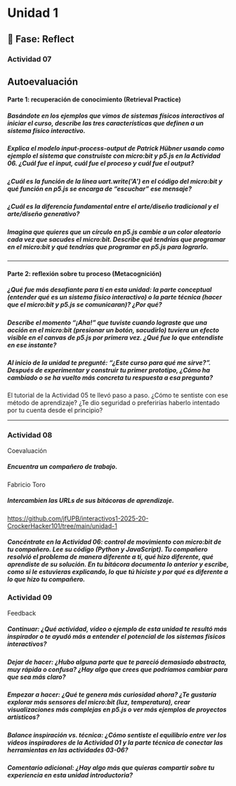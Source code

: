# Unidad 1

## 🤔 Fase: Reflect

### Actividad 07
Autoevaluación
---
#### Parte 1: recuperación de conocimiento (Retrieval Practice)

##### Basándote en los ejemplos que vimos de sistemas físicos interactivos al iniciar el curso, describe las tres características que definen a un sistema físico interactivo.
##### Explica el modelo input-process-output de Patrick Hübner usando como ejemplo el sistema que construiste con micro:bit y p5.js en la Actividad 06. ¿Cuál fue el input, cuál fue el proceso y cuál fue el output?
##### ¿Cuál es la función de la línea uart.write('A') en el código del micro:bit y qué función en p5.js se encarga de “escuchar” ese mensaje?
##### ¿Cuál es la diferencia fundamental entre el arte/diseño tradicional y el arte/diseño generativo?
##### Imagina que quieres que un círculo en p5.js cambie a un color aleatorio cada vez que sacudes el micro:bit. Describe qué tendrías que programar en el micro:bit y qué tendrías que programar en p5.js para lograrlo.

---
#### Parte 2: reflexión sobre tu proceso (Metacognición)

##### ¿Qué fue más desafiante para ti en esta unidad: la parte conceptual (entender qué es un sistema físico interactivo) o la parte técnica (hacer que el micro:bit y p5.js se comunicaran)? ¿Por qué?
##### Describe el momento “¡Aha!” que tuviste cuando lograste que una acción en el micro:bit (presionar un botón, sacudirlo) tuviera un efecto visible en el canvas de p5.js por primera vez. ¿Qué fue lo que entendiste en ese instante?
##### Al inicio de la unidad te pregunté: “¿Este curso para qué me sirve?”. Después de experimentar y construir tu primer prototipo, ¿Cómo ha cambiado o se ha vuelto más concreta tu respuesta a esa pregunta?
El tutorial de la Actividad 05 te llevó paso a paso. ¿Cómo te sentiste con ese método de aprendizaje? ¿Te dio seguridad o preferirías haberlo intentado por tu cuenta desde el principio?

---
### Actividad 08
Coevaluación

##### Encuentra un compañero de trabajo.
Fabricio Toro

##### Intercambien las URLs de sus bitácoras de aprendizaje.
https://github.com/jfUPB/interactivos1-2025-20-CrockerHacker101/tree/main/unidad-1

##### Concéntrate en la Actividad 06: control de movimiento con micro:bit de tu compañero. Lee su código (Python y JavaScript). Tu compañero resolvió el problema de manera diferente a ti, qué hizo diferente, qué aprendiste de su solución. En tu bitácora documenta lo anterior y escribe, como si le estuvieras explicando, lo que tú hiciste y por qué es diferente a lo que hizo tu compañero.

### Actividad 09
Feedback

##### Continuar: ¿Qué actividad, video o ejemplo de esta unidad te resultó más inspirador o te ayudó más a entender el potencial de los sistemas físicos interactivos?
##### Dejar de hacer: ¿Hubo alguna parte que te pareció demasiado abstracta, muy rápida o confusa? ¿Hay algo que crees que podríamos cambiar para que sea más claro?
##### Empezar a hacer: ¿Qué te genera más curiosidad ahora? ¿Te gustaría explorar más sensores del micro:bit (luz, temperatura), crear visualizaciones más complejas en p5.js o ver más ejemplos de proyectos artísticos?
##### Balance inspiración vs. técnica: ¿Cómo sentiste el equilibrio entre ver los videos inspiradores de la Actividad 01 y la parte técnica de conectar las herramientas en las actividades 03-06?
##### Comentario adicional: ¿Hay algo más que quieras compartir sobre tu experiencia en esta unidad introductoria?
